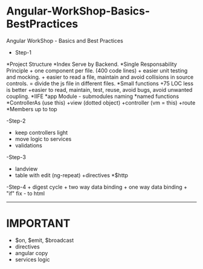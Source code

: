 # Angular-WorkShop-Basics-BestPractices
Angular WorkShop - Basics and Best Practices


- Step-1

*Project Structure
*Index Serve by Backend.
*Single Responsability Principle
    + one component per file. (400 code lines)
    + easier unit testing and mocking.
    + easier to read a file, maintain and avoid collisions in source controls.
    = divide the js file in different files.
*Small functions
    +75 LOC less is better
    +easier to read, maintain, test, reuse, avoid bugs, avoid unwanted coupling.
*IIFE
*app Module - submodules naming
*named functions
*ControllerAs (use this)
    +view (dotted object)
    +controller (vm = this)
    +route
*Members up to top


-Step-2
* keep controllers light
* move logic to services
* validations


-Step-3
* landview
* table with edit (ng-repeat)
	+directives
*$http


-Step-4
	+ digest cycle
	+ two way data binding
	+ one way data binding
	+ "if" fix - to html




--------------------------------------------------------------------------
# IMPORTANT
- $on, $emit, $broadcast
- directives
- angular copy
- services logic